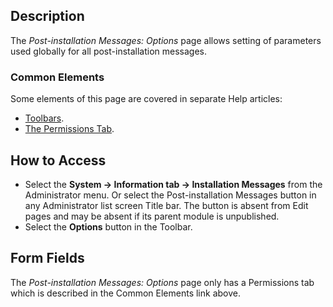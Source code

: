 <!-- Filename: Help4.x:Post-installation_Messages:_Options / Display title: Post-installation Messages: Options -->

## Description

The *Post-installation Messages: Options* page allows setting of parameters
used globally for all post-installation messages.

### Common Elements

Some elements of this page are covered in separate Help articles:

* [Toolbars](jdocmanual?article=help/common-elements/toolbars).
* [The Permissions Tab](jdocmanual?article=help/common-elements/edit-permissions).

## How to Access

- Select the **System -> Information tab -> Installation Messages** from the
  Administrator menu. Or select the Post-installation Messages button in any 
  Administrator list screen  Title bar. The button is absent from Edit pages 
  and may be absent if its parent module is unpublished.
- Select the **Options** button in the Toolbar.

## Form Fields

The *Post-installation Messages: Options* page only has a Permissions tab 
which is described in the Common Elements link above.
